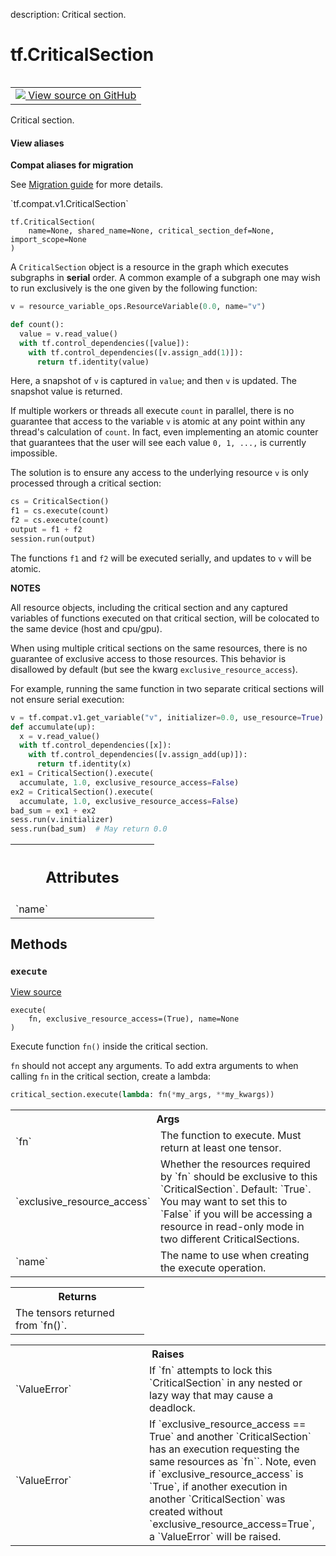 description: Critical section.

<div itemscope itemtype="http://developers.google.com/ReferenceObject">
<meta itemprop="name" content="tf.CriticalSection" />
<meta itemprop="path" content="Stable" />
<meta itemprop="property" content="__init__"/>
<meta itemprop="property" content="execute"/>
</div>

# tf.CriticalSection

<!-- Insert buttons and diff -->

<table class="tfo-notebook-buttons tfo-api nocontent" align="left">
<td>
  <a target="_blank" href="https://github.com/tensorflow/tensorflow/blob/r2.4/tensorflow/python/ops/critical_section_ops.py#L126-L421">
    <img src="https://www.tensorflow.org/images/GitHub-Mark-32px.png" />
    View source on GitHub
  </a>
</td>
</table>



Critical section.

<section class="expandable">
  <h4 class="showalways">View aliases</h4>
  <p>
<b>Compat aliases for migration</b>
<p>See
<a href="https://www.tensorflow.org/guide/migrate">Migration guide</a> for
more details.</p>
<p>`tf.compat.v1.CriticalSection`</p>
</p>
</section>

<pre class="devsite-click-to-copy prettyprint lang-py tfo-signature-link">
<code>tf.CriticalSection(
    name=None, shared_name=None, critical_section_def=None, import_scope=None
)
</code></pre>



<!-- Placeholder for "Used in" -->

A `CriticalSection` object is a resource in the graph which executes subgraphs
in **serial** order.  A common example of a subgraph one may wish to run
exclusively is the one given by the following function:

```python
v = resource_variable_ops.ResourceVariable(0.0, name="v")

def count():
  value = v.read_value()
  with tf.control_dependencies([value]):
    with tf.control_dependencies([v.assign_add(1)]):
      return tf.identity(value)
```

Here, a snapshot of `v` is captured in `value`; and then `v` is updated.
The snapshot value is returned.

If multiple workers or threads all execute `count` in parallel, there is no
guarantee that access to the variable `v` is atomic at any point within
any thread's calculation of `count`.  In fact, even implementing an atomic
counter that guarantees that the user will see each value `0, 1, ...,` is
currently impossible.

The solution is to ensure any access to the underlying resource `v` is
only processed through a critical section:

```python
cs = CriticalSection()
f1 = cs.execute(count)
f2 = cs.execute(count)
output = f1 + f2
session.run(output)
```
The functions `f1` and `f2` will be executed serially, and updates to `v`
will be atomic.

**NOTES**

All resource objects, including the critical section and any captured
variables of functions executed on that critical section, will be
colocated to the same device (host and cpu/gpu).

When using multiple critical sections on the same resources, there is no
guarantee of exclusive access to those resources.  This behavior is disallowed
by default (but see the kwarg `exclusive_resource_access`).

For example, running the same function in two separate critical sections
will not ensure serial execution:

```python
v = tf.compat.v1.get_variable("v", initializer=0.0, use_resource=True)
def accumulate(up):
  x = v.read_value()
  with tf.control_dependencies([x]):
    with tf.control_dependencies([v.assign_add(up)]):
      return tf.identity(x)
ex1 = CriticalSection().execute(
  accumulate, 1.0, exclusive_resource_access=False)
ex2 = CriticalSection().execute(
  accumulate, 1.0, exclusive_resource_access=False)
bad_sum = ex1 + ex2
sess.run(v.initializer)
sess.run(bad_sum)  # May return 0.0
```



<!-- Tabular view -->
 <table class="responsive fixed orange">
<colgroup><col width="214px"><col></colgroup>
<tr><th colspan="2"><h2 class="add-link">Attributes</h2></th></tr>

<tr>
<td>
`name`
</td>
<td>

</td>
</tr>
</table>



## Methods

<h3 id="execute"><code>execute</code></h3>

<a target="_blank" href="https://github.com/tensorflow/tensorflow/blob/r2.4/tensorflow/python/ops/critical_section_ops.py#L234-L337">View source</a>

<pre class="devsite-click-to-copy prettyprint lang-py tfo-signature-link">
<code>execute(
    fn, exclusive_resource_access=(True), name=None
)
</code></pre>

Execute function `fn()` inside the critical section.

`fn` should not accept any arguments.  To add extra arguments to when
calling `fn` in the critical section, create a lambda:

```python
critical_section.execute(lambda: fn(*my_args, **my_kwargs))
```

<!-- Tabular view -->
 <table class="responsive fixed orange">
<colgroup><col width="214px"><col></colgroup>
<tr><th colspan="2">Args</th></tr>

<tr>
<td>
`fn`
</td>
<td>
The function to execute.  Must return at least one tensor.
</td>
</tr><tr>
<td>
`exclusive_resource_access`
</td>
<td>
Whether the resources required by
`fn` should be exclusive to this `CriticalSection`.  Default: `True`.
You may want to set this to `False` if you will be accessing a
resource in read-only mode in two different CriticalSections.
</td>
</tr><tr>
<td>
`name`
</td>
<td>
The name to use when creating the execute operation.
</td>
</tr>
</table>



<!-- Tabular view -->
 <table class="responsive fixed orange">
<colgroup><col width="214px"><col></colgroup>
<tr><th colspan="2">Returns</th></tr>
<tr class="alt">
<td colspan="2">
The tensors returned from `fn()`.
</td>
</tr>

</table>



<!-- Tabular view -->
 <table class="responsive fixed orange">
<colgroup><col width="214px"><col></colgroup>
<tr><th colspan="2">Raises</th></tr>

<tr>
<td>
`ValueError`
</td>
<td>
If `fn` attempts to lock this `CriticalSection` in any nested
or lazy way that may cause a deadlock.
</td>
</tr><tr>
<td>
`ValueError`
</td>
<td>
If `exclusive_resource_access == True` and
another `CriticalSection` has an execution requesting the same
resources as `fn``.  Note, even if `exclusive_resource_access` is
`True`, if another execution in another `CriticalSection` was created
without `exclusive_resource_access=True`, a `ValueError` will be raised.
</td>
</tr>
</table>





